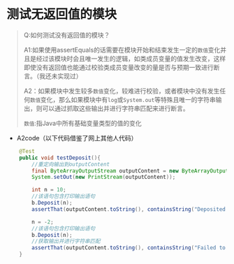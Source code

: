 # 测试无返回值的模块

> Q:如何测试没有返回值的模块？
>
> A1:如果使用assertEquals的话需要在模块开始和结束发生一定的`数值`变化并且是经过该模块时会且唯一发生的逻辑，如类成员变量的值发生改变，这样即使没有返回值也能通过校验类成员变量改变的量是否与预期一致进行断言。（我还未实现过）
>
> A2：如果模块中发生较多`数值`变化，较难进行校验，或者模块中没有发生任何`数值`变化，那么如果模块中有`log`或`System.out`等特殊且唯一的字符串输出，则可以通过抓取这些输出并进行字符串匹配来进行断言。
>
> `数值`:指Java中所有基础变量类型的值的变化

- A2code（以下代码借鉴了网上其他人代码）

```java
    @Test
    public void testDeposit(){
        //重定向输出到outputContent
        final ByteArrayOutputStream outputContent = new ByteArrayOutputStream();
        System.setOut(new PrintStream(outputContent));

        int n = 10;
        //该语句包含打印输出语句
        b.Deposit(n);
        assertThat(outputContent.toString(), containsString("Deposited money successed, the total money is :" + n));

        n = -2;
        //该语句包含打印输出语句
        b.Deposit(n);
        //获取输出并进行字符串匹配
        assertThat(outputContent.toString(), containsString("Failed to deposite, money should be larger than 0"));
    }
```



